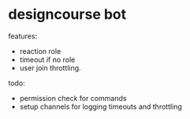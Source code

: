 # designcourse bot

features:
 - reaction role
 - timeout if no role
 - user join throttling.

todo:
 - permission check for commands
 - setup channels for logging timeouts and throttling
